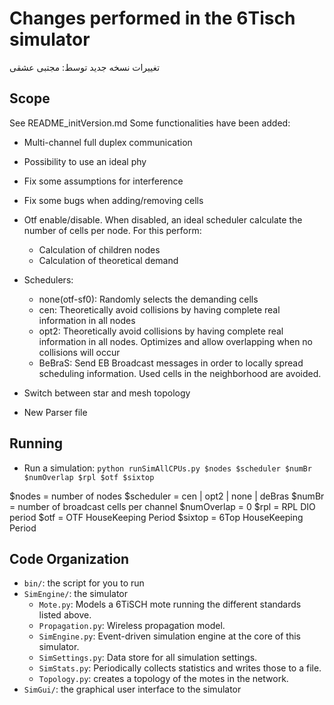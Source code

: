 Changes performed in the 6Tisch simulator
====================

تغییرات نسخه جدید توسط:
مجتبی عشقی

Scope
-----

See README_initVersion.md 
Some functionalities have been added:

- Multi-channel full duplex communication

- Possibility to use an ideal phy

- Fix some assumptions for interference

- Fix some bugs when adding/removing cells

- Otf enable/disable. When disabled, an ideal scheduler calculate the number of cells per node. For this perform:
	- Calculation of children nodes 
	- Calculation of theoretical demand

- Schedulers:
	- none(otf-sf0): Randomly selects the demanding cells
	- cen: Theoretically avoid collisions by having complete real information in all nodes
	- opt2: Theoretically avoid collisions by having complete real information in all nodes. Optimizes and allow overlapping when no collisions will occur
	- BeBraS: Send EB Broadcast messages in order to locally spread scheduling information. Used cells in the neighborhood are avoided.

- Switch between star and mesh topology

- New Parser file


Running
-------
* Run a simulation: `python runSimAllCPUs.py $nodes $scheduler $numBr $numOverlap $rpl $otf $sixtop`

$nodes = number of nodes
$scheduler = cen | opt2 | none | deBras
$numBr = number of broadcast cells per channel
$numOverlap = 0
$rpl = RPL DIO period
$otf = OTF HouseKeeping Period
$sixtop = 6Top HouseKeeping Period


Code Organization
-----------------

* `bin/`: the script for you to run
* `SimEngine/`: the simulator
    * `Mote.py`: Models a 6TiSCH mote running the different standards listed above.
    * `Propagation.py`: Wireless propagation model.
    * `SimEngine.py`: Event-driven simulation engine at the core of this simulator.
    * `SimSettings.py`: Data store for all simulation settings.
    * `SimStats.py`: Periodically collects statistics and writes those to a file.
    * `Topology.py`: creates a topology of the motes in the network.
* `SimGui/`: the graphical user interface to the simulator
